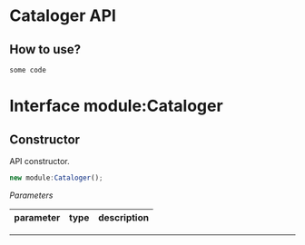 # Cataloger API

## How to use?

```
some code
```

# Interface module:Cataloger


## Constructor
API constructor.

```js
new module:Cataloger();
```

*Parameters*

parameter | type | description
--------- | ---- | -----------

---




